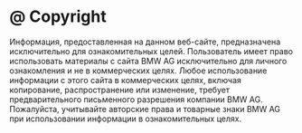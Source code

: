 # @ Copyright

Информация, предоставленная на данном веб-сайте, предназначена исключительно для ознакомительных целей. Пользователь имеет право использовать материалы с сайта BMW AG исключительно для личного ознакомления и не в коммерческих целях. Любое использование информации с этого сайта в коммерческих целях, включая копирование, распространение или изменение, требует предварительного письменного разрешения компании BMW AG. Пожалуйста, учитывайте авторские права и товарные знаки BMW AG при использовании информации в ознакомительных целях.
